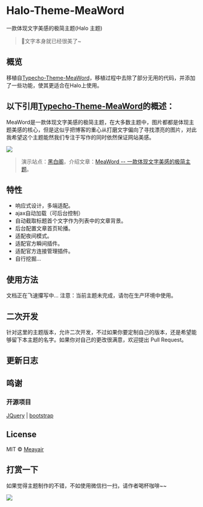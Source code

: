 # Halo-Theme-MeaWord
一款体现文字美感的极简主题(Halo 主题)

> 💖文字本身就已经很美了~

## 概览

移植自[Typecho-Theme-MeaWord](https://github.com/Meayair/Typecho-Theme-MeaWord)，移植过程中去除了部分无用的代码，并添加了一些功能，使其更适合在Halo上使用。

## 以下引用[Typecho-Theme-MeaWord](https://github.com/Meayair/Typecho-Theme-MeaWord)的概述：

MeaWord是一款体现文字美感的极简主题，在大多数主题中，图片都都是体现主题美感的核心，但是这似乎把博客的重心从打磨文字偏向了寻找漂亮的图片，对此我希望这个主题能然我们专注于写作的同时依然保证网站美感。

![](https://www.bawge.com/usr/themes/MeaWord/screenshot.png)
> 演示站点：[黑白阁](https://www.bawge.com)，介绍文章：[MeaWord -- 一款体现文字美感的极简主题](https://www.bawge.com/archives/63.html)。

## 特性
* 响应式设计，多端适配。
* ajax自动加载（可后台控制）
* 自动截取标题首个文字作为列表中的文章背景。
* 后台配置文章首页轮播。
* 适配夜间模式。
* 适配官方瞬间插件。
* 适配官方连接管理插件。
* 自行挖掘...

## 使用方法

文档正在飞速攥写中...
注意：当前主题未完成，请勿在生产环境中使用。

## 二次开发

针对这里的主题版本，允许二次开发，不过如果你要定制自己的版本，还是希望能够留下本主题的名字。如果你对自己的更改很满意，欢迎提出 Pull Request。

## 更新日志

## 鸣谢

### 开源项目

[JQuery](https://github.com/jquery/jquery) | [bootstrap](https://github.com/twbs/bootstrap) 

## License

MIT © [Meayair](https://github.com/Meayair)

## 打赏一下

如果觉得主题制作的不错，不如使用微信扫一扫，请作者喝杯咖啡~~

![](https://www.bawge.com/usr/themes/MeaWord/good.png)

